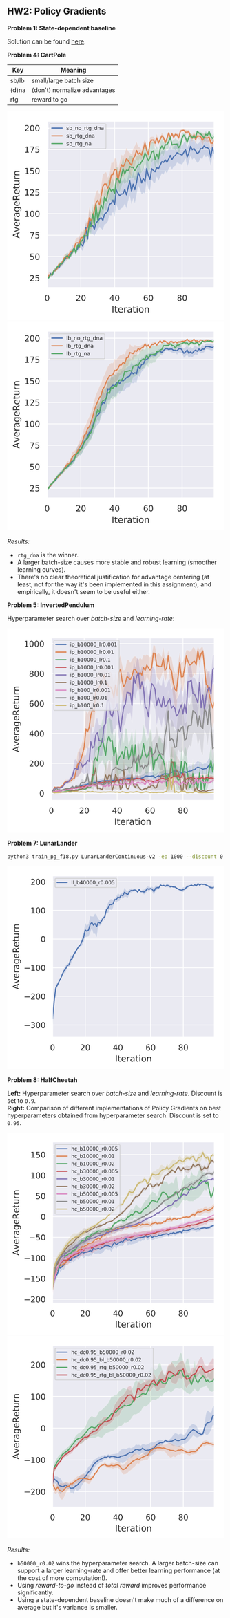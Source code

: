 ## HW2: Policy Gradients

**Problem 1: State-dependent baseline**

Solution can be found [here](prob1/prob1.pdf).



**Problem 4: CartPole**

| **Key** | **Meaning**                  |
| ------- | ---------------------------- |
| sb/lb   | small/large batch size       |
| (d)na   | (don't) normalize advantages |
| rtg     | reward to go                 |

![p4_sb](plots/p4_sb.svg)
![p4_lb](plots/p4_lb.svg)

*Results:*
* `rtg_dna` is the winner.  
* A larger batch-size causes more stable and robust learning (smoother learning curves).  
* There's no clear theoretical justification for advantage centering (at least, not for the way it's been implemented in this assignment), and empirically, it doesn't seem to be useful either.



**Problem 5: InvertedPendulum**

Hyperparameter search over *batch-size* and *learning-rate*:

![p5](plots/p5.svg)



**Problem 7: LunarLander**

``` bash
python3 train_pg_f18.py LunarLanderContinuous-v2 -ep 1000 --discount 0.99 -n 100 -e 3 -l 2 -s 64 -b 40000 -lr 0.005 -rtg --nn_baseline --exp_name ll_b40000_r0.005
```

![p7](plots/p7.svg)



**Problem 8: HalfCheetah**

**Left:** Hyperparameter search over *batch-size* and *learning-rate*. Discount is set to `0.9`.  
**Right:** Comparison of different implementations of Policy Gradients on best hyperparameters obtained from hyperparameter search. Discount is set to `0.95`.

![p8a](plots/p8a.svg)
![p8b](plots/p8b.svg)

*Results:*

* `b50000_r0.02` wins the hyperparameter search. A larger batch-size can support a larger learning-rate and offer better learning performance (at the cost of more computation!).
* Using *reward-to-go* instead of *total reward* improves performance significantly.
* Using a state-dependent baseline doesn't make much of a difference on average but it's variance is smaller.
